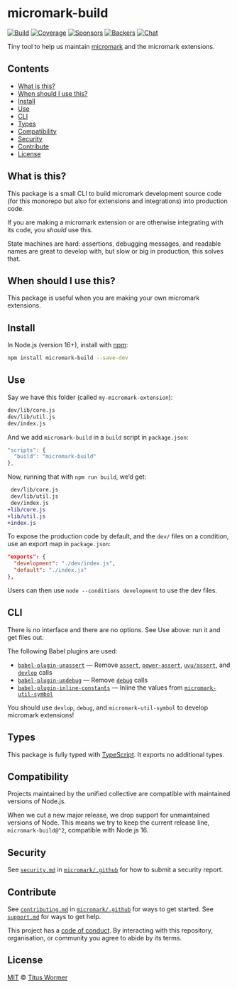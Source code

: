 # micromark-build

[![Build][build-badge]][build]
[![Coverage][coverage-badge]][coverage]
[![Sponsors][sponsors-badge]][opencollective]
[![Backers][backers-badge]][opencollective]
[![Chat][chat-badge]][chat]

Tiny tool to help us maintain [micromark][] and the micromark extensions.

## Contents

*   [What is this?](#what-is-this)
*   [When should I use this?](#when-should-i-use-this)
*   [Install](#install)
*   [Use](#use)
*   [CLI](#cli)
*   [Types](#types)
*   [Compatibility](#compatibility)
*   [Security](#security)
*   [Contribute](#contribute)
*   [License](#license)

## What is this?

This package is a small CLI to build micromark development source code (for
this monorepo but also for extensions and integrations) into production code.

If you are making a micromark extension or are otherwise integrating with
its code, you *should* use this.

State machines are hard: assertions, debugging messages, and readable names
are great to develop with, but slow or big in production, this solves that.

## When should I use this?

This package is useful when you are making your own micromark extensions.

## Install

In Node.js (version 16+), install with [npm][]:

```sh
npm install micromark-build --save-dev
```

## Use

Say we have this folder (called `my-micromark-extension`):

```txt
dev/lib/core.js
dev/lib/util.js
dev/index.js
```

And we add `micromark-build` in a `build` script in `package.json`:

```js
"scripts": {
  "build": "micromark-build"
},
```

Now, running that with `npm run build`, we’d get:

```diff
 dev/lib/core.js
 dev/lib/util.js
 dev/index.js
+lib/core.js
+lib/util.js
+index.js
```

To expose the production code by default, and the `dev/` files on a condition,
use an export map in `package.json`:

```json
"exports": {
  "development": "./dev/index.js",
  "default": "./index.js"
},
```

Users can then use `node --conditions development` to use the dev files.

## CLI

There is no interface and there are no options.
See Use above: run it and get files out.

The following Babel plugins are used:

*   [`babel-plugin-unassert`](https://github.com/unassert-js/babel-plugin-unassert)
    — Remove [`assert`](https://nodejs.org/api/assert.html),
    [`power-assert`](https://github.com/power-assert-js/power-assert),
    [`uvu/assert`](https://github.com/lukeed/uvu), and
    [`devlop`](https://github.com/wooorm/devlop) calls
*   [`babel-plugin-undebug`](https://github.com/wooorm/babel-plugin-undebug)
    — Remove [`debug`](https://github.com/visionmedia/debug) calls
*   [`babel-plugin-inline-constants`](https://github.com/wooorm/babel-plugin-inline-constants)
    — Inline the values from
    [`micromark-util-symbol`](https://github.com/micromark/micromark/tree/main/packages/micromark-util-symbol)

You should use `devlop`, `debug`, and `micromark-util-symbol` to develop
micromark extensions!

## Types

This package is fully typed with [TypeScript][].
It exports no additional types.

## Compatibility

Projects maintained by the unified collective are compatible with maintained
versions of Node.js.

When we cut a new major release, we drop support for unmaintained versions of
Node.
This means we try to keep the current release line, `micromark-build@^2`,
compatible with Node.js 16.

## Security

See [`security.md`][securitymd] in [`micromark/.github`][health] for how to
submit a security report.

## Contribute

See [`contributing.md`][contributing] in [`micromark/.github`][health] for ways
to get started.
See [`support.md`][support] for ways to get help.

This project has a [code of conduct][coc].
By interacting with this repository, organisation, or community you agree to
abide by its terms.

## License

[MIT][license] © [Titus Wormer][author]

<!-- Definitions -->

[build-badge]: https://github.com/micromark/micromark/workflows/main/badge.svg

[build]: https://github.com/micromark/micromark/actions

[coverage-badge]: https://img.shields.io/codecov/c/github/micromark/micromark.svg

[coverage]: https://codecov.io/github/micromark/micromark

[sponsors-badge]: https://opencollective.com/unified/sponsors/badge.svg

[backers-badge]: https://opencollective.com/unified/backers/badge.svg

[opencollective]: https://opencollective.com/unified

[npm]: https://docs.npmjs.com/cli/install

[chat-badge]: https://img.shields.io/badge/chat-discussions-success.svg

[chat]: https://github.com/micromark/micromark/discussions

[license]: https://github.com/micromark/micromark/blob/main/license

[author]: https://wooorm.com

[health]: https://github.com/micromark/.github

[securitymd]: https://github.com/micromark/.github/blob/main/security.md

[contributing]: https://github.com/micromark/.github/blob/main/contributing.md

[support]: https://github.com/micromark/.github/blob/main/support.md

[coc]: https://github.com/micromark/.github/blob/main/code-of-conduct.md

[typescript]: https://www.typescriptlang.org

[micromark]: https://github.com/micromark/micromark
